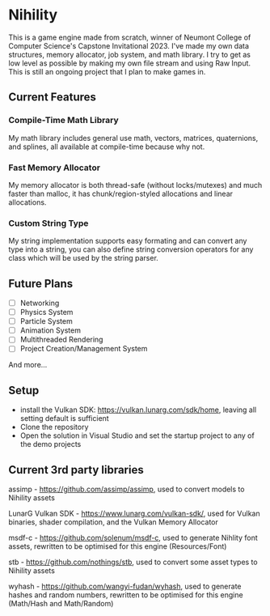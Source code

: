 # Nihility

This is a game engine made from scratch, winner of Neumont College of Computer Science's Capstone Invitational 2023. I've made my own data structures, memory allocator, job system, and math library. I try to get as low level as possible by making my own file stream and using Raw Input. This is still an ongoing project that I plan to make games in.

## Current Features
### Compile-Time Math Library
My math library includes general use math, vectors, matrices, quaternions, and splines, all available at compile-time because why not.
### Fast Memory Allocator
My memory allocator is both thread-safe (without locks/mutexes) and much faster than malloc, it has chunk/region-styled allocations and linear allocations.
### Custom String Type
My string implementation supports easy formating and can convert any type into a string, you can also define string conversion operators for any class which will be used by the string parser.

## Future Plans
- [ ] Networking
- [ ] Physics System
- [ ] Particle System
- [ ] Animation System
- [ ] Multithreaded Rendering
- [ ] Project Creation/Management System

And more...

## Setup
- install the Vulkan SDK: https://vulkan.lunarg.com/sdk/home, leaving all setting default is sufficient
- Clone the repository
- Open the solution in Visual Studio and set the startup project to any of the demo projects

## Current 3rd party libraries
assimp - https://github.com/assimp/assimp, used to convert models to Nihility assets

LunarG Vulkan SDK - https://www.lunarg.com/vulkan-sdk/, used for Vulkan binaries, shader compilation, and the Vulkan Memory Allocator

msdf-c - https://github.com/solenum/msdf-c, used to generate Nihlity font assets, rewritten to be optimised for this engine (Resources/Font)

stb - https://github.com/nothings/stb, used to convert some asset types to Nihility assets

wyhash - https://github.com/wangyi-fudan/wyhash, used to generate hashes and random numbers, rewritten to be optimised for this engine (Math/Hash and Math/Random)
